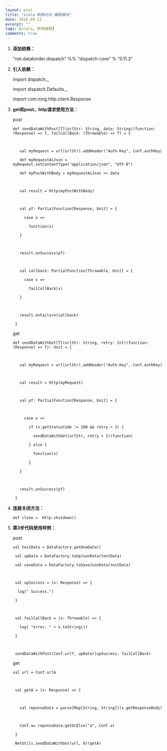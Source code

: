 ```yaml
---
layout: post
title: "scala 网络访问 编程模块"
date: 2016-09-21
excerpt: ""
tags: [scala, 网络编程]
comments: true
---
```


1. **添加依赖：**

	"net.databinder.dispatch" %% "dispatch-core" % “0.11.3"

2. **引入依赖：**

	import dispatch._
	
	import dispatch.Defaults._
	
	import com.ning.http.client.Response

3. **get和post，http请求使用方法：**

	post
	
	<pre><code>def sendDataWithPost[T](urlStr: String, data: String)(function: (Response) => T, failCallBack: (Throwable) => T) = {
	
	
	
	  val myRequest = url(urlStr).addHeader("Auth-Key", Conf.authKey)
	
	  def myRequestAsJson = myRequest.setContentType("application/json", "UTF-8")
	
	  def myPostWithBody = myRequestAsJson << data
	
	
	
	  val result = Http(myPostWithBody)
	
	
	
	  val pf: PartialFunction[Response, Unit] = {
	
	    case x =>
	
	      function(x)
	
	  }
	
	
	
	  result.onSuccess(pf)
	
	
	
	  val callback: PartialFunction[Throwable, Unit] = {
	
	    case x =>
	
	      failCallBack(x)
	
	  }
	
	
	
	  result.onFailure(callback)
	
	}</code></pre>
	
	
	
	get
	
	<pre><code>def sendDataWithGet[T](urlStr: String, retry: Int)(function: (Response) => T): Unit = {
	
	
	
	  val myRequest = url(urlStr).addHeader("Auth-Key", Conf.authKey)
	
	
	
	  val result = Http(myRequest)
	
	
	
	  val pf: PartialFunction[Response, Unit] = {
	
	
	
	    case x =>
	
	      if (x.getStatusCode != 200 && retry < 3) {
	
	        sendDataWithGet(urlStr, retry + 1)(function)
	
	      } else {
	
	        function(x)
	
	      }
	
	  }
	
	
	
	  result.onSuccess(pf)
	
	}</code></pre>

4. **连接关闭方法：**

	<pre><code>def close =  Http.shutdown()</code></pre>

5. **第3步代码使用样例：**

	post
	
	<pre><code>val testData = DataFactory.getOneData()
	
	val upData = DataFactory.toUpJsonData(testData)
	
	val saveData = DataFactory.toSaveJsonData(testData)
	
	
	
	val upSuccess = (x: Response) => {
	
	 log(" Success.")
	
	}
	
	
	
	val failCallBack = (x: Throwable) => {
	
	  log( "error: " + x.toString())
	
	}
	
	
	
	sendDataWithPost(Conf.urlT, upData)(upSuccess, failCallBack)</pre></code>
	
	get
	
	<pre><code>val url = Conf.urlA
	
	
	
	val getA = (x: Response) => {
	
	
	
	  val reponseData = parse[Map[String, String]](x.getResponseBody)
	
	
	
	  Conf.a= reponseData.getOrElse("a", Conf.a)
	
	}
	
	NetUtils.sendDataWithGet(url, 0)(getA)</code></pre>